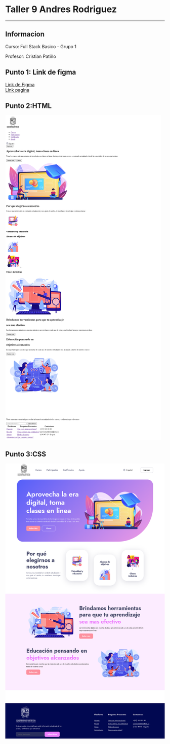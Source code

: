 <h1>Taller 9 Andres Rodriguez</h1>
<hr>

<h2>Informacion</h2>
<p>Curso: Full Stack Basico -
Grupo 1<p>
<p>Profesor: Cristian Patiño 

<h2>Punto 1: Link de figma</h2>
<a href="https://www.figma.com/file/rcfAXrThQL81DQv7RkU2j2/Ricardo-Andres-Rodriguez-Mendez-Exercise-figma?type=design&node-id=0-1&t=cQZkDbmCK8makycp-0" target="_blank">Link de Figma</a>

<br>
<a href="https://94andresrodriguez.github.io/taller-9-full-stack/">Link pagina</a>

<h2>Punto 2:HTML</h2>
<img src="./public/images/html.png" alt="html">

<h2>Punto 3:CSS</h2>
<img src="./public/images/html-css.png" alt="css">
